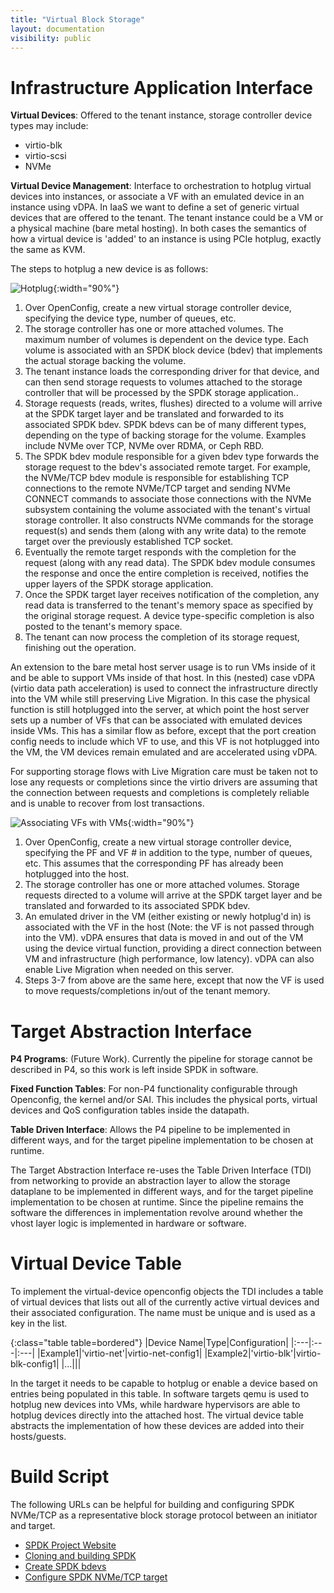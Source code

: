 ```yaml
---
title: "Virtual Block Storage"
layout: documentation
visibility: public
---
```


# Infrastructure Application Interface #
**Virtual Devices**:  Offered to the tenant instance, storage controller device types may
include:
- virtio-blk
- virtio-scsi
- NVMe

**Virtual Device Management**:  Interface to orchestration to hotplug virtual devices into
instances, or associate a VF with an emulated device in an instance using vDPA.
In IaaS we want to define a set of generic virtual devices that are offered to the tenant.
The tenant instance could be a VM or a physical machine (bare metal hosting). In both cases
the semantics of how a virtual device is 'added' to an instance is using PCIe hotplug,
exactly the same as KVM.

The steps to hotplug a new device is as follows:

![Hotplug](../img/IaaS-Storage-Hotplug.png "Hotplug"){:width="90%"}

1. Over OpenConfig, create a new virtual storage controller device, specifying the device
type, number of queues, etc.
2. The storage controller has one or more attached volumes. The maximum number of volumes
is dependent on the device type. Each volume is associated with an SPDK block device
(bdev) that implements the actual storage backing the volume.
3. The tenant instance loads the corresponding driver for that device, and can then send
storage requests to volumes attached to the storage controller that will be processed by
the SPDK storage application..
4. Storage requests (reads, writes, flushes) directed to a volume will arrive at the SPDK
target layer and be translated and forwarded to its associated SPDK bdev. SPDK bdevs can
be of many different types, depending on the type of backing storage for the volume.
Examples include NVMe over TCP, NVMe over RDMA, or Ceph RBD.
5. The SPDK bdev module responsible for a given bdev type forwards the storage request to
the bdev's associated remote target. For example, the NVMe/TCP bdev module is responsible
for establishing TCP connections to the remote NVMe/TCP target and sending NVMe CONNECT
commands to associate those connections with the NVMe subsystem containing the volume
associated with the tenant's virtual storage controller. It also constructs NVMe commands
for the storage request(s) and sends them (along with any write data) to the remote target
over the previously established TCP socket.
6. Eventually the remote target responds with the completion for the request (along with any
read data).  The SPDK bdev module consumes the response and once the entire completion is
received, notifies the upper layers of the SPDK storage application.
7. Once the SPDK target layer receives notification of the completion, any read data is
transferred to the tenant's memory space as specified by the original storage request. A
device type-specific completion is also posted to the tenant's memory space.
8. The tenant can now process the completion of its storage request, finishing out the
operation.

An extension to the bare metal host server usage is to run VMs inside of it and be able to
support VMs inside of that host.  In this (nested) case vDPA (virtio data path acceleration) is
used to connect the infrastructure directly into the VM while still preserving Live Migration.
In this case the physical function is still hotplugged into the server, at which point the host
server sets up a number of VFs that can be associated with emulated devices inside VMs.  This
has a similar flow as before, except that the port creation config needs to include which VF to
use, and this VF is not hotplugged into the VM, the VM devices remain emulated and are
accelerated using vDPA.

For supporting storage flows with Live Migration care must be taken not to lose any requests
or completions since the virtio drivers are assuming that the connection between requests and
completions is completely reliable and is unable to recover from lost transactions.

![Associating VFs with VMs](../img/IaaS-Storage-VF.png "Associating VFs with VMs"){:width="90%"}

1. Over OpenConfig, create a new virtual storage controller device, specifying the PF
and VF # in addition to the type, number of queues, etc. This assumes that the
corresponding PF has already been hotplugged into the host.
2. The storage controller has one or more attached volumes.  Storage requests directed to a
volume will arrive at the SPDK target layer and be translated and forwarded to its associated
SPDK bdev.
3. An emulated driver in the VM (either existing or newly hotplug'd in) is associated with the
VF in the host (Note:  the VF is not passed through into the VM).  vDPA ensures that data is
moved in and out of the VM using the device virtual function, providing a direct connection
between VM and infrastructure (high performance, low latency).  vDPA can also enable Live
Migration when needed on this server.
4. Steps 3-7 from above are the same here, except that now the VF is used to move
requests/completions in/out of the tenant memory.  

# Target Abstraction Interface #

**P4 Programs**:  (Future Work).  Currently the pipeline for storage cannot be described in P4,
so this work is left inside SPDK in software.  

**Fixed Function Tables**:  For non-P4 functionality configurable through Openconfig, the
kernel and/or SAI.  This includes the physical ports, virtual devices and QoS configuration
tables inside the datapath.

**Table Driven Interface**:  Allows the P4 pipeline to be implemented in different ways, and
for the target pipeline implementation to be chosen at runtime.

The Target Abstraction Interface re-uses the Table Driven Interface (TDI) from networking
to provide an abstraction layer to allow the storage dataplane to be implemented in different
ways, and for the target pipeline implementation to be chosen at runtime.  Since the pipeline
remains the software the differences in implementation revolve around whether the vhost layer
logic is implemented in hardware or software.

# Virtual Device Table #
To implement the virtual-device openconfig objects the TDI includes a table of virtual devices
that lists out all of the currently active virtual devices and their associated configuration.
The name must be unique and is used as a key in the list.  

{:class="table table=bordered"}
|Device Name|Type|Configuration|
|:---|:---|:---|
|Example1|'virtio-net'|virtio-net-config1|
|Example2|'virtio-blk'|virtio-blk-config1|
|...|||	

In the target it needs to be capable to hotplug or enable a device based on entries being
populated in this table. In software targets qemu is used to hotplug new devices into VMs,
while hardware hypervisors are able to hotplug devices directly into the attached host.
The virtual device table abstracts the implementation of how these devices are added into
their hosts/guests.

# Build Script #

The following URLs can be helpful for building and configuring SPDK NVMe/TCP as a
representative block storage protocol between an initiator and target.

* [SPDK Project Website](https://spdk.io)
* [Cloning and building SPDK](https://github.com/spdk/spdk)
* [Create SPDK bdevs](https://spdk.io/doc/bdev.html)
* [Configure SPDK NVMe/TCP target](https://spdk.io/doc/nvmf.html)
